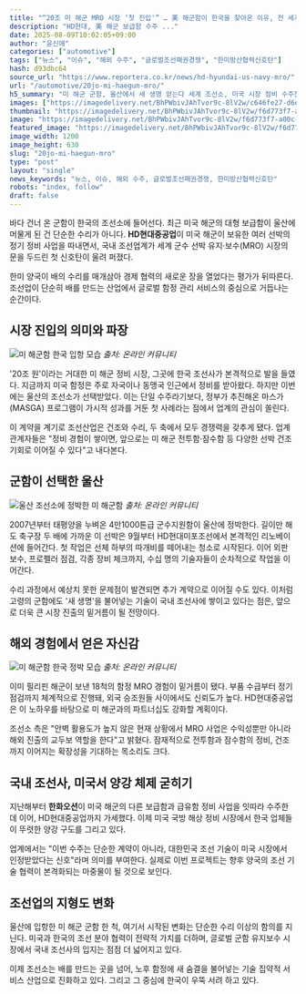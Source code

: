 ```yaml
---
title: "“20조 미 해군 MRO 시장 ‘첫 진입'” … 美 해군함이 한국을 찾아온 이유, 전 세계 ‘조선강자’ 몰린다"
description: "HD현대, 美 해군 보급함 수주 ..."
date: 2025-08-09T10:02:05+09:00
author: "윤신애"
categories: ["automotive"]
tags: ["뉴스", "이슈", "해외 수주", "글로벌조선패권경쟁", "한미방산협력신호탄"]
hash: d93dbc64
source_url: "https://www.reportera.co.kr/news/hd-hyundai-us-navy-mro/"
url: "/automotive/20jo-mi-haegun-mro/"
h5_summary: "미 해군 군함, 울산에서 새 생명 얻는다 세계 조선소, 미국 시장 정비 수주전 본격화"
images: ["https://imagedelivery.net/BhPWbivJAhTvor9c-8lV2w/c646fe27-d6e2-42ff-3937-964f97fb2100/public", "https://imagedelivery.net/BhPWbivJAhTvor9c-8lV2w/f6d773f7-a00c-4233-abb0-ca527b53f500/public", "https://imagedelivery.net/BhPWbivJAhTvor9c-8lV2w/e2e918de-70b8-4340-54fb-64b78fda7f00/public", "https://imagedelivery.net/BhPWbivJAhTvor9c-8lV2w/39c6dd0e-a401-4682-38c3-6146fb67b400/public"]
thumbnail: "https://imagedelivery.net/BhPWbivJAhTvor9c-8lV2w/f6d773f7-a00c-4233-abb0-ca527b53f500/public"
image: "https://imagedelivery.net/BhPWbivJAhTvor9c-8lV2w/f6d773f7-a00c-4233-abb0-ca527b53f500/public"
featured_image: "https://imagedelivery.net/BhPWbivJAhTvor9c-8lV2w/f6d773f7-a00c-4233-abb0-ca527b53f500/public"
image_width: 1200
image_height: 630
slug: "20jo-mi-haegun-mro"
type: "post"
layout: "single"
news_keywords: "뉴스, 이슈, 해외 수주, 글로벌조선패권경쟁, 한미방산협력신호탄"
robots: "index, follow"
draft: false
---
```


바다 건너 온 군함이 한국의 조선소에 들어선다. 최근 미국 해군의 대형 보급함이 울산에 머물게 된 건 단순한 수리가 아니다. **HD현대중공업**이 미국 해군이 보유한 여러 선박의 정기 정비 사업을 따내면서, 국내 조선업계가 세계 군수 선박 유지·보수(MRO) 시장의 문을 두드린 첫 신호탄이 울려 퍼졌다.

한미 양국이 배의 수리를 매개삼아 경제 협력의 새로운 장을 열었다는 평가가 뒤따른다. 조선업이 단순히 배를 만드는 산업에서 글로벌 함정 관리 서비스의 중심으로 거듭나는 순간이다.

## 시장 진입의 의미와 파장

![미 해군함 한국 입항 모습](https://imagedelivery.net/BhPWbivJAhTvor9c-8lV2w/c646fe27-d6e2-42ff-3937-964f97fb2100/public)
*출처: 온라인 커뮤니티*


'20조 원'이라는 거대한 미 해군 정비 시장, 그곳에 한국 조선사가 본격적으로 발을 들였다. 지금까지 미국 함정은 주로 자국이나 동맹국 인근에서 정비를 받아왔다. 하지만 이번에는 울산의 조선소가 선택받았다. 이는 단일 수주라기보다, 정부가 추진해온 마스가(MASGA) 프로그램이 가시적 성과를 거둔 첫 사례라는 점에서 업계의 관심이 쏠린다.

이 계약을 계기로 조선산업은 건조와 수리, 두 축에서 모두 경쟁력을 갖추게 됐다. 업계 관계자들은 "정비 경험이 쌓이면, 앞으로는 미 해군 전투함·잠수함 등 다양한 선박 건조 기회로 이어질 수 있다"고 내다본다.

## 군함이 선택한 울산

![울산 조선소에 정박한 미 해군함](https://imagedelivery.net/BhPWbivJAhTvor9c-8lV2w/39c6dd0e-a401-4682-38c3-6146fb67b400/public)
*출처: 온라인 커뮤니티*


2007년부터 태평양을 누벼온 4만1000톤급 군수지원함이 울산에 정박한다. 길이만 해도 축구장 두 배에 가까운 이 선박은 9월부터 HD현대미포조선에서 본격적인 리노베이션에 들어간다. 첫 작업은 선체 하부의 따개비를 떼어내는 청소로 시작된다. 이어 외판 보수, 프로펠러 점검, 각종 장비 체크까지, 수십 명의 기술자들이 순차적으로 작업을 이어간다.

수리 과정에서 예상치 못한 문제점이 발견되면 추가 계약으로 이어질 수도 있다. 이처럼 고령의 군함에도 '새 생명'을 불어넣는 기술이 국내 조선사에 쌓이고 있다는 점은, 앞으로 더욱 큰 시장 진출의 밑거름이 될 전망이다.

## 해외 경험에서 얻은 자신감

![미 해군함 한국 정박 모습](https://imagedelivery.net/BhPWbivJAhTvor9c-8lV2w/e2e918de-70b8-4340-54fb-64b78fda7f00/public)
*출처: 온라인 커뮤니티*


이미 필리핀 해군이 보낸 18척의 함정 MRO 경험이 밑거름이 됐다. 부품 수급부터 정기 점검까지 체계적으로 진행돼, 외국 승조원들 사이에서도 신뢰도가 높다. HD현대중공업은 이 노하우를 바탕으로 미 해군과의 파트너십도 강화할 계획이다.

조선소 측은 "안벽 활용도가 높지 않은 현재 상황에서 MRO 사업은 수익성뿐만 아니라 해외 진출의 교두보 역할을 한다"고 밝혔다. 잠재적으로 전투함과 잠수함의 정비, 건조까지 이어지는 확장성을 기대하는 목소리도 크다.

## 국내 조선사, 미국서 양강 체제 굳히기

지난해부터 **한화오션**이 미국 해군의 다른 보급함과 급유함 정비 사업을 잇따라 수주한 데 이어, HD현대중공업까지 가세했다. 이제 미국 국방 해상 정비 시장에서 한국 업체들이 뚜렷한 양강 구도를 그리고 있다.

업계에서는 "이번 수주는 단순한 계약이 아니라, 대한민국 조선 기술이 미국 시장에서 인정받았다는 신호"라며 의미를 부여한다. 실제로 이번 프로젝트는 향후 양국의 조선 기술 협력이 본격화되는 마중물이 될 것으로 보인다.

## 조선업의 지형도 변화

울산에 입항한 미 해군 군함 한 척, 여기서 시작된 변화는 단순한 수리 이상의 함의를 지닌다. 미국과 한국의 조선 분야 협력이 전략적 가치를 더하며, 글로벌 군함 유지보수 시장에서 국내 조선사의 입지는 점점 더 넓어지고 있다.

이제 조선소는 배를 만드는 곳을 넘어, 노후 함정에 새 숨결을 불어넣는 기술 집약적 서비스 산업으로 진화하고 있다. 그리고 그 중심에 한국이 우뚝 서려 하고 있다.
